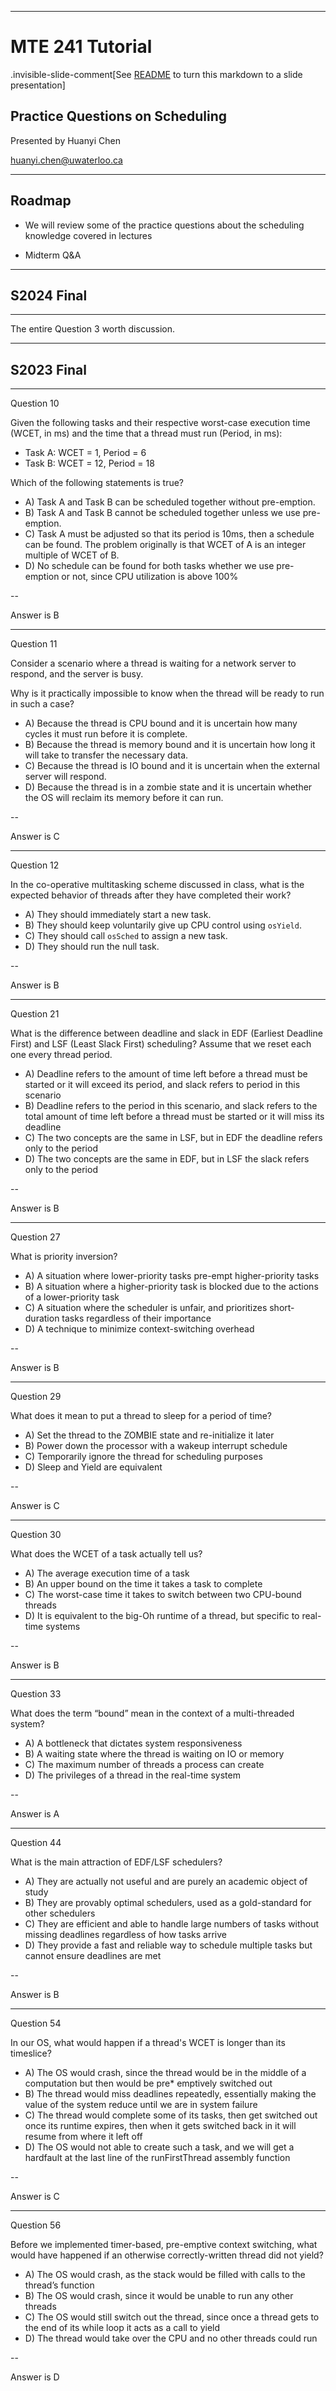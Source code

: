 <!-- layout: true -->

<!-- class: middle -->

---

<!-- class: center, middle, inverse -->

# MTE 241 Tutorial

.invisible-slide-comment[See [README](./README.md) to turn this markdown to a slide presentation]

## Practice Questions on Scheduling

Presented by Huanyi Chen

huanyi.chen@uwaterloo.ca

---

## Roadmap

* We will review some of the practice questions about the scheduling knowledge covered in lectures

* Midterm Q&A

---

## S2024 Final

---

The entire Question 3 worth discussion.

---

## S2023 Final

---

Question 10

Given the following tasks and their respective worst-case execution time (WCET, in ms) and the time that a thread must run (Period, in ms):

* Task A: WCET = 1, Period = 6
* Task B: WCET = 12, Period = 18

Which of the following statements is true?

* A) Task A and Task B can be scheduled together without pre-emption.
* B) Task A and Task B cannot be scheduled together unless we use pre-emption.
* C) Task A must be adjusted so that its period is 10ms, then a schedule can be found. The problem originally is that WCET of A is an integer multiple of WCET of B.
* D) No schedule can be found for both tasks whether we use pre-emption or not, since CPU utilization is above 100%

--

Answer is B


---

Question 11

Consider a scenario where a thread is waiting for a network server to respond, and the server is busy.

Why is it practically impossible to know when the thread will be ready to run in such a case?

* A) Because the thread is CPU bound and it is uncertain how many cycles it must run before it is complete.
* B) Because the thread is memory bound and it is uncertain how long it will take to transfer the necessary data.
* C) Because the thread is IO bound and it is uncertain when the external server will respond.
* D) Because the thread is in a zombie state and it is uncertain whether the OS will reclaim its memory before it can run.

--

Answer is C

---

Question 12

In the co-operative multitasking scheme discussed in class, what is the expected behavior of threads after they have completed their work?

* A) They should immediately start a new task.
* B) They should keep voluntarily give up CPU control using `osYield`.
* C) They should call `osSched` to assign a new task.
* D) They should run the null task.

--

Answer is B

---

Question 21

What is the difference between deadline and slack in EDF (Earliest Deadline First) and LSF (Least Slack First) scheduling? Assume that we reset each one every thread period.

* A) Deadline refers to the amount of time left before a thread must be started or it will exceed its period, and slack refers to period in this scenario
* B) Deadline refers to the period in this scenario, and slack refers to the total amount of time left before a thread must be started or it will miss its deadline
* C) The two concepts are the same in LSF, but in EDF the deadline refers only to the period
* D) The two concepts are the same in EDF, but in LSF the slack refers only to the period

--

Answer is B

---

Question 27

What is priority inversion?

* A) A situation where lower-priority tasks pre-empt higher-priority tasks
* B) A situation where a higher-priority task is blocked due to the actions of a lower-priority task
* C) A situation where the scheduler is unfair, and prioritizes short-duration tasks regardless of their importance
* D) A technique to minimize context-switching overhead

--

Answer is B

---

Question 29

What does it mean to put a thread to sleep for a period of time?
* A) Set the thread to the ZOMBIE state and re-initialize it later
* B) Power down the processor with a wakeup interrupt schedule
* C) Temporarily ignore the thread for scheduling purposes
* D) Sleep and Yield are equivalent

--

Answer is C

---

Question 30

What does the WCET of a task actually tell us?

* A) The average execution time of a task
* B) An upper bound on the time it takes a task to complete
* C) The worst-case time it takes to switch between two CPU-bound threads
* D) It is equivalent to the big-Oh runtime of a thread, but specific to real-time systems

--

Answer is B

---

Question 33

What does the term “bound” mean in the context of a multi-threaded system?

* A) A bottleneck that dictates system responsiveness
* B) A waiting state where the thread is waiting on IO or memory
* C) The maximum number of threads a process can create
* D) The privileges of a thread in the real-time system

--

Answer is A

---

Question 44

What is the main attraction of EDF/LSF schedulers?

* A) They are actually not useful and are purely an academic object of study
* B) They are provably optimal schedulers, used as a gold-standard for other schedulers
* C) They are efficient and able to handle large numbers of tasks without missing deadlines regardless of how tasks arrive
* D) They provide a fast and reliable way to schedule multiple tasks but cannot ensure deadlines are met

--

Answer is B

---

Question 54

In our OS, what would happen if a thread's WCET is longer than its timeslice?

* A) The OS would crash, since the thread would be in the middle of a computation but then would be pre* emptively switched out
* B) The thread would miss deadlines repeatedly, essentially making the value of the system reduce until we are in system failure
* C) The thread would complete some of its tasks, then get switched out once its runtime expires, then when it gets switched back in it will resume from where it left off
* D) The OS would not able to create such a task, and we will get a hardfault at the last line of the runFirstThread assembly function

--

Answer is C

---

Question 56

Before we implemented timer-based, pre-emptive context switching, what would have happened if an otherwise correctly-written thread did not yield?

* A) The OS would crash, as the stack would be filled with calls to the thread’s function
* B) The OS would crash, since it would be unable to run any other threads
* C) The OS would still switch out the thread, since once a thread gets to the end of its while loop it acts as a call to yield
* D) The thread would take over the CPU and no other threads could run

--

Answer is D


<!-- pdf pages: 1-5,7,9,11,13,15,17,19,21,23,25,27 -->
